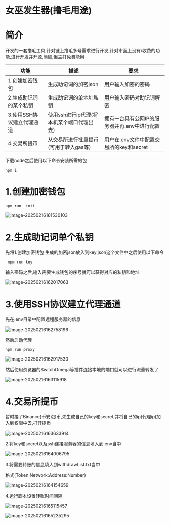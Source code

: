 # 女巫发生器(撸毛用途)

# 简介

开发的一套撸毛工具,针对链上撸毛多号需求进行开发,针对市面上没有/收费的功能,进行开发并开源,简陋,但主打免费能用

| 功能                      | 描述                                      | 要求                                         |
| ------------------------- | ----------------------------------------- | -------------------------------------------- |
| 1.创建加密钱包            | 生成助记词的加密json                      | 用户输入加密的密码                           |
| 2.生成助记词的某个私钥    | 生成助记词的单地址私钥                    | 用户输入密码对助记词解密                     |
| 3.使用SSH协议建立代理通道 | 使用ssh进行ip代理(将本机某个端口代理出去) | 拥有一台具有公网IP的服务器并再.env中进行配置 |
| 4.交易所提币              | 从交易所进行批量提币(可用于转入gas等)     | 用户在.env文件中配置交易所的key和secret      |

下载node之后使用以下命令安装所需的包

```
npm i
```



# 1.创建加密钱包

```
npm run  init
```

![image-20250216161530103](img/image-20250216161530103.png)

# 2.生成助记词单个私钥

先将1.创建加密钱包 生成的加密json放入到key.json这个文件中之后使用以下命令

```
 npm run key  
```

输入密码之后,输入需要生成钱包的序号就可以获得对应的私钥和地址

![image-20250216162017063](img/image-20250216162017063.png)

# 3.使用SSH协议建立代理通道

先在.env目录中配置远程服务器的信息

![image-20250216162758196](img/image-20250216162758196.png)

然后启动代理

```
npm run proxy
```

![image-20250216162917530](img/image-20250216162917530.png)

然后使用浏览器的SwitchOmega等插件连接本地的端口就可以进行流量转发了

![image-20250216163115918](img/image-20250216163115918.png)

# 4.交易所提币

暂时接了Binance(币安)提币,先生成自己的key和secret,并将自己的ip(代理ip)加入到权限中去,打开提币

![image-20250216163633914](img/image-20250216163633914.png)

2.将key和secret以及ssh连接服务器的信息填入到.env当中

![image-20250216164006795](img/image-20250216164006795.png)

3.将需要转账的信息填入到withdrawList.txt当中

格式(Token:Network:Address:Number)

![image-20250216164154659](img/image-20250216164154659.png)

4.运行脚本设置转账时间间隔

![image-20250216165115457](img/image-20250216165115457.png)

![image-20250216165235295](img/image-20250216165235295.png)